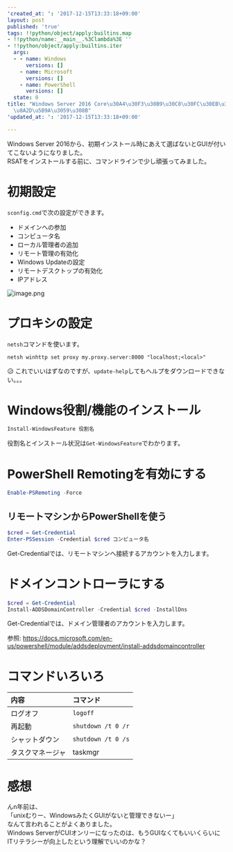 ```yaml
---
'created_at: ': '2017-12-15T13:33:18+09:00'
layout: post
published: 'true'
tags: !!python/object/apply:builtins.map
- !!python/name:__main__.%3Clambda%3E ''
- !!python/object/apply:builtins.iter
  args:
  - - name: Windows
      versions: []
    - name: Microsoft
      versions: []
    - name: PowerShell
      versions: []
  state: 0
title: "Windows Server 2016 Core\u30A4\u30F3\u30B9\u30C8\u30FC\u30EB\u3092PowerShell\u3067\
  \u8A2D\u5B9A\u3059\u308B"
'updated_at: ': '2017-12-15T13:33:18+09:00'

---
```

Windows Server 2016から、初期インストール時にあえて選ばないとGUIが付いてこないようになりました。  
RSATをインストールする前に、コマンドラインで少し頑張ってみました。  
  
  
# 初期設定  
  
`sconfig.cmd`で次の設定ができます。  
  
- ドメインへの参加  
- コンピュータ名  
- ローカル管理者の追加  
- リモート管理の有効化  
- Windows Updateの設定  
- リモートデスクトップの有効化  
- IPアドレス  
  
![image.png](/assets/images/23c08fe4-824a-4163-d7f2-dbe19eee3732.png)  
  
  
# プロキシの設定  
  
`netsh`コマンドを使います。  
  
```doscon
netsh winhttp set proxy my.proxy.server:8000 "localhost;<local>"
```  
  
:disappointed_relieved:  これでいいはずなのですが、`update-help`してもヘルプをダウンロードできない。。。  
  
  
# Windows役割/機能のインストール  
  
```powershell
Install-WindowsFeature 役割名
```  
  
役割名とインストール状況は`Get-WindowsFeature`でわかります。  
  
# PowerShell Remotingを有効にする  
  
```powershell
Enable-PSRemoting -Force
```  
  
## リモートマシンからPowerShellを使う  
  
```powershell
$cred = Get-Credential
Enter-PSSession -Credential $cred コンピュータ名
```  
  
Get-Credentialでは、リモートマシンへ接続するアカウントを入力します。  
  
  
# ドメインコントローラにする  
  
```powershell
$cred = Get-Credential
Install-ADDSDomainController -Credential $cred -InstallDns
```  
  
Get-Credentialでは、ドメイン管理者のアカウントを入力します。  
  
参照: https://docs.microsoft.com/en-us/powershell/module/addsdeployment/install-addsdomaincontroller  
  
  
# コマンドいろいろ  
  
| 内容 | コマンド |  
|:--|:--|  
| ログオフ  | `logoff`  |  
| 再起動  | `shutdown /t 0 /r`  |  
| シャットダウン  | `shutdown /t 0 /s`  |  
| タスクマネージャ | taskmgr |  
  
  
# 感想  
  
んn年前は、  
「unixむりー、WindowsみたくGUIがないと管理できないー」  
なんて言われることがよくありました。  
Windows ServerがCUIオンリーになったのは、もうGUIなくてもいいくらいにITリテラシーが向上したという理解でいいのかな？  
  
  
